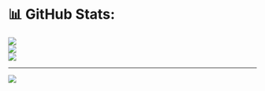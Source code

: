 # 📊 GitHub Stats:
![](https://github-readme-stats.vercel.app/api?username=amithisnew&theme=dark&hide_border=false&include_all_commits=false&count_private=false)<br/>
![](https://github-readme-streak-stats.herokuapp.com/?user=amithisnew&theme=dark&hide_border=false)<br/>
![](https://github-readme-stats.vercel.app/api/top-langs/?username=amithisnew&theme=dark&hide_border=false&include_all_commits=false&count_private=false&layout=compact)

---
[![](https://visitcount.itsvg.in/api?id=amithisnew&icon=0&color=0)](https://visitcount.itsvg.in)

<!-- Proudly created with GPRM ( https://gprm.itsvg.in ) -->
